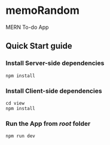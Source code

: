 # memoRandom
MERN To-do App

## Quick Start guide
### Install Server-side dependencies
	npm install
### Install Client-side dependencies
	cd view
	npm install
### Run the App from *root* folder
	npm run dev
	
